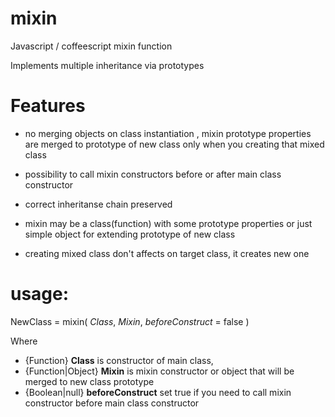 mixin
=====

Javascript / coffeescript mixin function

Implements multiple inheritance via prototypes

# Features

 * no merging objects on class instantiation , mixin prototype properties are merged to prototype of new class only when you creating that mixed class
 
 * possibility to call mixin constructors before or after main class constructor
 
 * correct inheritanse chain preserved
 
 * mixin may be a class(function) with some prototype properties or just simple object for extending prototype of new class
 
 * creating mixed class don't affects on target class, it creates new one

# usage:

 NewClass = mixin( *Class*, *Mixin*, *beforeConstruct* = false )

 Where
 * {Function} **Class** is constructor of main class,
 * {Function|Object} **Mixin** is mixin constructor or object that will be merged to new class prototype
 * {Boolean|null} **beforeConstruct** set true if you need to call mixin constructor before main class constructor



